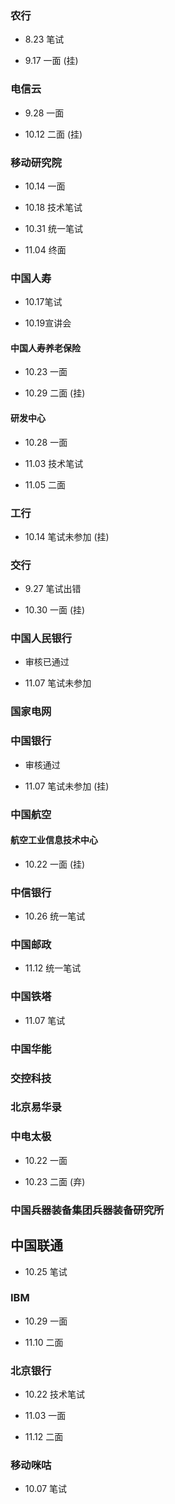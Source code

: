 ### 农行

+ 8.23 笔试

- 9.17 一面 (挂)

### 电信云

- 9.28 一面

- 10.12 二面  (挂)

### 移动研究院

- 10.14 一面

- 10.18 技术笔试

- 10.31 统一笔试

- 11.04 终面

### 中国人寿

- 10.17笔试

- 10.19宣讲会

#### 中国人寿养老保险

- 10.23 一面

- 10.29 二面  (挂)

#### 研发中心

- 10.28 一面

- 11.03 技术笔试

- 11.05 二面

### 工行

- 10.14 笔试未参加  (挂)

### 交行

- 9.27 笔试出错

- 10.30 一面  (挂)

### 中国人民银行

- 审核已通过

- 11.07 笔试未参加

### 国家电网

### 中国银行

- 审核通过

- 11.07 笔试未参加  (挂)

### 中国航空

#### 航空工业信息技术中心

- 10.22 一面  (挂)

### 中信银行

- 10.26 统一笔试

### 中国邮政

- 11.12 统一笔试

### 中国铁塔

- 11.07 笔试

### 中国华能

### 交控科技

### 北京易华录

### 中电太极

- 10.22 一面

- 10.23 二面 (弃)

### 中国兵器装备集团兵器装备研究所

## 中国联通

- 10.25 笔试

### IBM

- 10.29 一面

- 11.10 二面

### 北京银行

- 10.22 技术笔试

- 11.03 一面

- 11.12 二面

### 移动咪咕

- 10.07 笔试



